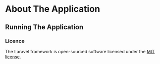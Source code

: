 # About The Application


## Running The Application


### Licence
The Laravel framework is open-sourced software licensed under the [MIT license](https://opensource.org/licenses/MIT).